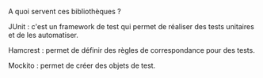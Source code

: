 A quoi servent ces bibliothèques ?

JUnit : c'est un framework de test qui permet de réaliser des tests unitaires et de les automatiser.

Hamcrest : permet de définir des règles de correspondance pour des tests. 

Mockito : permet de créer des objets de test.